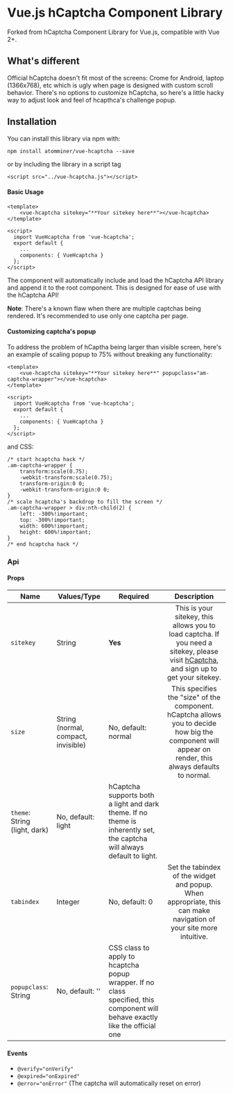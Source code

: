 # Vue.js hCaptcha Component Library

Forked from hCaptcha Component Library for Vue.js, compatible with Vue 2+.

## What's different

Official hCaptcha doesn't fit most of the screens: Crome for Android, laptop (1366x768), etc which is ugly when page is designed with custom scroll behavior. There's no options to customize hCaptcha, so here's a little hacky way to adjust look and feel of hcapthca's challenge popup.

## Installation
You can install this library via npm with:
```
npm install atomminer/vue-hcaptcha --save
```

or by including the library in a script tag
```
<script src="../vue-hcaptcha.js"></script>
```

#### Basic Usage
```
<template>
    <vue-hcaptcha sitekey="**Your sitekey here**"></vue-hcaptcha>
</template>

<script>
  import VueHcaptcha from 'vue-hcaptcha';
  export default {
    ...
    components: { VueHcaptcha }
  };
</script>
```

The component will automatically include and load the hCaptcha API library and append it to the root component.
This is designed for ease of use with the hCaptcha API!

**Note**: There's a known flaw when there are multiple captchas being rendered. It's recommended to use only one captcha per page.

#### Customizing captcha's popup

To address the problem of hCaptha being larger than visible screen, here's an example of scaling popup to 75% without breaking any functionality:

```
<template>
    <vue-hcaptcha sitekey="**Your sitekey here**" popupclass="am-captcha-wrapper"></vue-hcaptcha>
</template>

<script>
  import VueHcaptcha from 'vue-hcaptcha';
  export default {
    ...
    components: { VueHcaptcha }
  };
</script>
```

and CSS:

```
/* start hcaptcha hack */
.am-captcha-wrapper {
	transform:scale(0.75);
	-webkit-transform:scale(0.75);
	transform-origin:0 0;
	-webkit-transform-origin:0 0;
}
/* scale hcaptcha's backdrop to fill the screen */
.am-captcha-wrapper > div:nth-child(2) {
	left: -300%!important;
	top: -300%!important;
	width: 600%!important;
	height: 600%!important;
}
/* end hcaptcha hack */
```

### Api

#### Props

|Name|Values/Type|Required|Description|
|---|---|---|:---:|
|`sitekey`|String|**Yes**|This is your sitekey, this allows you to load captcha. If you need a sitekey, please visit [hCaptcha](https://www.hcaptcha.com), and sign up to get your sitekey.|
|`size`|String (normal, compact, invisible)|No, default: normal|This specifies the "size" of the component. hCaptcha allows you to decide how big the component will appear on render, this always defaults to normal.|
|`theme`: String (light, dark)|No, default: light|hCaptcha supports both a light and dark theme. If no theme is inherently set, the captcha will always default to light.|
|`tabindex`|Integer|No, default: 0|Set the tabindex of the widget and popup. When appropriate, this can make navigation of your site more intuitive.|
|`popupclass`: String|No, default: ''|CSS class to apply to hcaptcha popup wrapper. If no class specified, this component will behave exactly like the official one|

#### Events

- `@verify="onVerify"`
- `@expired="onExpired"`
- `@error="onError"` (The captcha will automatically reset on error)


